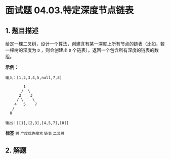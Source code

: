 # 面试题 04.03.特定深度节点链表

## 1. 题目描述

给定一棵二叉树，设计一个算法，创建含有某一深度上所有节点的链表（比如，若一棵树的深度为 `D` ，则会创建出 `D` 个链表）。返回一个包含所有深度的链表的数组。

 

 **示例：** 

```
输入：[1,2,3,4,5,null,7,8]

        1
       /  \ 
      2    3
     / \    \ 
    4   5    7
   /
  8

输出：[[1],[2,3],[4,5,7],[8]]

```
 
**标签**
`树` `广度优先搜索` `链表` `二叉树` 


## 2. 解题

